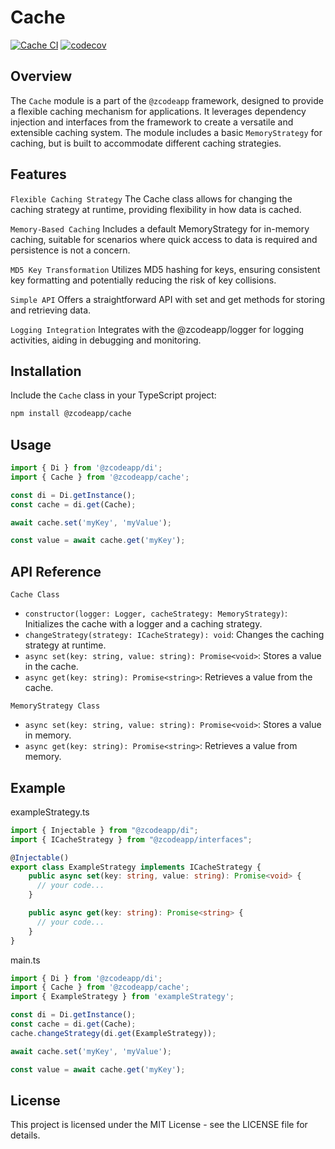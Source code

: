 # Cache

[![Cache CI](https://github.com/zcodeapp/msexpandable/actions/workflows/cache-workflow.yml/badge.svg?branch=main)](https://github.com/zcodeapp/msexpandable/actions/workflows/cache-workflow.yml) [![codecov](https://codecov.io/gh/zcodeapp/msexpandable/branch/main/graph/badge.svg?token=ZHJHX9L0CN&flag=cache)](https://app.codecov.io/gh/zcodeapp/msexpandable/tree/main/src%2Fcache%2Fsrc)

## Overview

The `Cache` module is a part of the `@zcodeapp` framework, designed to provide a flexible caching mechanism for applications. It leverages dependency injection and interfaces from the framework to create a versatile and extensible caching system. The module includes a basic `MemoryStrategy` for caching, but is built to accommodate different caching strategies.

## Features

`Flexible Caching Strategy`
The Cache class allows for changing the caching strategy at runtime, providing flexibility in how data is cached.

`Memory-Based Caching`
Includes a default MemoryStrategy for in-memory caching, suitable for scenarios where quick access to data is required and persistence is not a concern.

`MD5 Key Transformation`
Utilizes MD5 hashing for keys, ensuring consistent key formatting and potentially reducing the risk of key collisions.

`Simple API`
Offers a straightforward API with set and get methods for storing and retrieving data.

`Logging Integration`
Integrates with the @zcodeapp/logger for logging activities, aiding in debugging and monitoring.

## Installation

Include the `Cache` class in your TypeScript project:

```bash
npm install @zcodeapp/cache
```

## Usage

```typescript
import { Di } from '@zcodeapp/di';
import { Cache } from '@zcodeapp/cache';

const di = Di.getInstance();
const cache = di.get(Cache);

await cache.set('myKey', 'myValue');

const value = await cache.get('myKey');
```

## API Reference

`Cache Class`

- `constructor(logger: Logger, cacheStrategy: MemoryStrategy)`: Initializes the cache with a logger and a caching strategy.
- `changeStrategy(strategy: ICacheStrategy): void`: Changes the caching strategy at runtime.
- `async set(key: string, value: string): Promise<void>`: Stores a value in the cache.
- `async get(key: string): Promise<string>`: Retrieves a value from the cache.

`MemoryStrategy Class`

- `async set(key: string, value: string): Promise<void>`: Stores a value in memory.
- `async get(key: string): Promise<string>`: Retrieves a value from memory.

## Example

exampleStrategy.ts
```typescript
import { Injectable } from "@zcodeapp/di";
import { ICacheStrategy } from "@zcodeapp/interfaces";

@Injectable()
export class ExampleStrategy implements ICacheStrategy {
    public async set(key: string, value: string): Promise<void> {
      // your code...
    }

    public async get(key: string): Promise<string> {
      // your code...
    }
}
```

main.ts
```typescript
import { Di } from '@zcodeapp/di';
import { Cache } from '@zcodeapp/cache';
import { ExampleStrategy } from 'exampleStrategy';

const di = Di.getInstance();
const cache = di.get(Cache);
cache.changeStrategy(di.get(ExampleStrategy));

await cache.set('myKey', 'myValue');

const value = await cache.get('myKey');
```

## License

This project is licensed under the MIT License - see the LICENSE file for details.